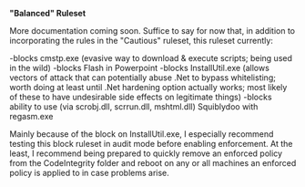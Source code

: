**"Balanced" Ruleset**

More documentation coming soon. Suffice to say for now that, in addition to incorporating the rules in the "Cautious" ruleset, this ruleset currently:

-blocks cmstp.exe (evasive way to download & execute scripts; being used in the wild)
-blocks Flash in Powerpoint
-blocks InstallUtil.exe (allows vectors of attack that can potentially abuse .Net to bypass whitelisting; worth doing at least until .Net hardening option actually works; most likely of these to have undesirable side effects on legitimate things)
-blocks ability to use (via scrobj.dll, scrrun.dll, mshtml.dll) Squiblydoo with regasm.exe 

Mainly because of the block on InstallUtil.exe, I especially recommend testing this block ruleset in audit mode before enabling enforcement. At the least, I recommend being prepared to quickly remove an enforced policy from the CodeIntegrity folder and reboot on any or all machines an enforced policy is applied to in case problems arise.
